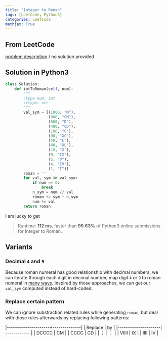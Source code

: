 ```yaml
---
title: "Integer to Roman"
tags: [LeetCode, Python3]
categories: LeetCode
mathjax: True
---
```


## From LeetCode
[problem description](https://leetcode.com/problems/integer-to-roman/)
/
no solution provided

## Solution in Python3
```python
class Solution:
    def intToRoman(self, num):
        """
        :type num: int
        :rtype: str
        """
        val_sym = [(1000, "M"),
                   (900, "CM"),
                   (500, "D"),
                   (400, "CD"),
                   (100, "C"),
                   (90, "XC"),
                   (50, "L"),
                   (40, "XL"),
                   (10, "X"),
                   (9, "IX"),
                   (5, "V"),
                   (4, "IV"),
                   (1, "I")]
        roman = ''
        for val, sym in val_sym:
            if num == 0:
                break
            n_sym = num // val
            roman += sym * n_sym
            num %= val
        return roman
```
I am lucky to get 
> Runtime: **112 ms**, faster than **99.63%** of Python3 online submissions for Integer to Roman.

## Variants

### Decimal `4` and `9`
Because roman numeral has good relationship with decimal numbers, we can iterate through each digit in decimal number, map digit `4` or `9` to roman numeral in [many ways](https://www.geeksforgeeks.org/converting-decimal-number-lying-between-1-to-3999-to-roman-numerals/). Inspired by those approaches, we can get our `val_sym` computed instead of hard-coded.

### Replace certain pattern

We can ignore substraction related rules while generating `roman`, but deal with those rules afterwards by replacing following patterns:

|---------------------+--------------|
| Replace             | by           |
|---------------------| ------------ |
| DCCCC               | CM           |
| CCCC                | CD           |
| ⋮                    | ⋮            |
| VIIII               | IX           |
| IIII                | IV           |

